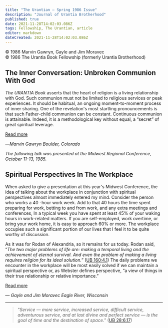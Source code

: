 ```yaml
---
title: "The Urantian — Spring 1986 Issue"
description: "Journal of Urantia Brotherhood"
published: true
date: 2021-11-28T14:02:03.086Z
tags: Fellowship, The Urantian, article
editor: markdown
dateCreated: 2021-11-28T14:02:03.086Z
---
```


<p class="v-card v-sheet theme--light grey lighten-3 px-2">© 1986 Marvin Gawryn, Gayle and Jim Moravec<br>© 1986 The Urantia Book Fellowship (formerly Urantia Brotherhood)</p>

## The Inner Conversation: Unbroken Communion With God

_The URANTIA Book_ asserts that the heart of religion is a living relationship with God. Such communion must not be limited to religious services or peak experiences. It should be habitual, an ongoing moment-to-moment process of inner sharing. One of the revelation's most startling pronouncements is that such Father-child communion can be constant. Continuous communion is attainable. Indeed, it is a methodological key without equal, a “secret” of great spiritual leverage.

[Read more](/en/article/Marvin_Gawryn/The_inner_conversation_unbroken_communion_with_God)

—_Marvin Gawryn_
_Boulder, Colorado_

_The following talk was presented at the Midwest Regional Conference, October 11-13, 1985._

## Spiritual Perspectives In The Workplace

When asked to give a presentation at this year's Midwest Conference, the idea of talking about the workplace in conjunction with spiritual perspectives almost immediately entered my mind. Consider the person who works a 40 -hour work week. Add to that 40 hours the time spent preparing for work, betting to and from work, and any extra meetings and conferences, In a typical week you have spent at least 45% of your waking hours in work-related matters. If you are self-employed, work overtime, or bring your work home, it is easy to approach 60% or more. The workplace occupies such a significant portion of our lives that I feel it to be quite worthy of discussion.

As it was for Rodan of Alexandria, so it remains for us today. Rodan said, “_The two major problems of life are: making a temporal living and the achievement of eternal survival. And even the problem of making a living requires religion for its ideal solution._” ([UB 160:4.1](/en/The_Urantia_Book/160#p4_1)) The daily problems we encounter in the workplace will be most easily solved if we can maintain a spiritual perspective or, as Webster defines perspective, “a view of things in their true relationship or relative importance.”

[Read more](/en/article/Gayle_and_Jim_Moravec/Spiritual_perspectives_in_the_workplace)

— _Gayle and Jim Moravec_ 
_Eagle River, Wisconsin_


---

> “_Service — more service, increased service, difficult service, adventurous service, and at last divine and perfect service — is the goal of time and the destination of space._” ([UB 28:6.17](/en/The_Urantia_Book/28#p6_17))

